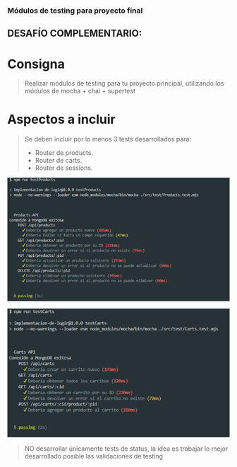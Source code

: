### Módulos de testing para proyecto final

## DESAFÍO COMPLEMENTARIO:

# Consigna

> Realizar módulos de testing para tu proyecto principal, utilizando los 
> módulos de mocha + chai + supertest


# Aspectos a incluir

> Se deben incluir por lo menos 3 tests desarrollados para:
>- Router de products.
>- Router de carts.
>- Router de sessions.

![alt text](/img/image.png)

![alt text](/img/image-1.png)

> NO desarrollar únicamente tests de status, la idea es trabajar lo mejor 
> desarrollado posible las validaciones de testing